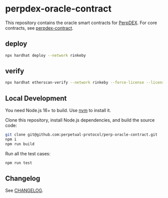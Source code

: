 # perpdex-oracle-contract

This repository contains the oracle smart contracts for [PerpDEX](https://perpdex.com/). For core contracts, see [perpdex-contract](https://github.com/perpdex/perpdex-contract).

## deploy

```bash
npx hardhat deploy --network rinkeby
```

## verify

```bash
npx hardhat etherscan-verify --network rinkeby --force-license --license GPL-3.0
```

## Local Development

You need Node.js 16+ to build. Use [nvm](https://github.com/nvm-sh/nvm) to install it.

Clone this repository, install Node.js dependencies, and build the source code:

```bash
git clone git@github.com:perpetual-protocol/perp-oracle-contract.git
npm i
npm run build
```

Run all the test cases:

```bash
npm run test
```

## Changelog

See [CHANGELOG](CHANGELOG.md).
